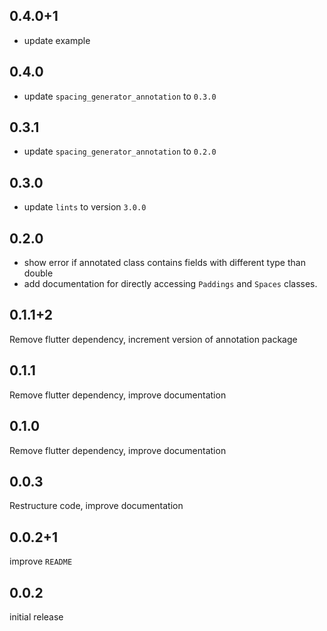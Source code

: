 ## 0.4.0+1
* update example

## 0.4.0

* update `spacing_generator_annotation` to `0.3.0`

## 0.3.1
* update `spacing_generator_annotation` to `0.2.0`

## 0.3.0

* update `lints` to version `3.0.0`

## 0.2.0

* show error if annotated class contains fields with different type than double
* add documentation for directly accessing `Paddings` and `Spaces` classes.

## 0.1.1+2

Remove flutter dependency, increment version of annotation package

## 0.1.1

Remove flutter dependency, improve documentation

## 0.1.0

Remove flutter dependency, improve documentation

## 0.0.3

Restructure code, improve documentation

## 0.0.2+1

improve `README`

## 0.0.2

initial release
